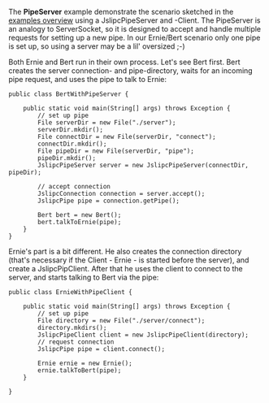 The **PipeServer** example demonstrate the scenario sketched in the [examples overview](Examples.md) using a JslipcPipeServer and -Client. The PipeServer is an analogy to ServerSocket, so it is designed to accept and handle multiple requests for setting up a new pipe. In our Ernie/Bert scenario only one pipe is set up, so using a server may be a lil' oversized ;-)

Both Ernie and Bert run in their own process. Let's see Bert first. Bert creates the server connection- and pipe-directory, waits for an incoming pipe request, and uses the pipe to talk to Ernie:

```
public class BertWithPipeServer {
	
	public static void main(String[] args) throws Exception {
		// set up pipe
		File serverDir = new File("./server");
		serverDir.mkdir();
		File connectDir = new File(serverDir, "connect");
		connectDir.mkdir();
		File pipeDir = new File(serverDir, "pipe");
		pipeDir.mkdir();
		JslipcPipeServer server = new JslipcPipeServer(connectDir, pipeDir);

		// accept connection
		JslipcConnection connection = server.accept();
		JslipcPipe pipe = connection.getPipe();
		
		Bert bert = new Bert();
		bert.talkToErnie(pipe);
	}
}
```

Ernie's part is a bit different. He also creates the connection directory (that's necessary if the Client - Ernie - is started before the server), and create a JslipcPipClient. After that he uses the client to connect to the server, and starts talking to Bert via the pipe:

```
public class ErnieWithPipeClient {
	
	public static void main(String[] args) throws Exception {
		// set up pipe
		File directory = new File("./server/connect");
		directory.mkdirs();
		JslipcPipeClient client = new JslipcPipeClient(directory);
		// request connection
		JslipcPipe pipe = client.connect();

		Ernie ernie = new Ernie();
		ernie.talkToBert(pipe);
	}

}
```